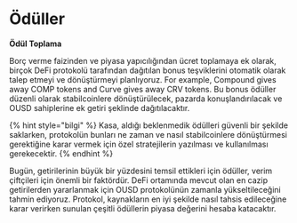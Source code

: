 # Ödüller

**Ödül Toplama**

Borç verme faizinden ve piyasa yapıcılığından ücret toplamaya ek olarak, birçok DeFi protokolü tarafından dağıtılan bonus teşviklerini otomatik olarak talep etmeyi ve dönüştürmeyi planlıyoruz. For example, Compound gives away COMP tokens and Curve gives away CRV tokens. Bu bonus ödüller düzenli olarak stabilcoinlere dönüştürülecek, pazarda konuşlandırılacak ve OUSD sahiplerine ek getiri şeklinde dağıtılacaktır.

{% hint style="bilgi" %}
Kasa, aldığı beklenmedik ödülleri güvenli bir şekilde saklarken, protokolün bunları ne zaman ve nasıl stabilcoinlere dönüştürmesi gerektiğine karar vermek için özel stratejilerin yazılması ve kullanılması gerekecektir.
{% endhint %}

Bugün, getirilerinin büyük bir yüzdesini temsil ettikleri için ödüller, verim çiftçileri için önemli bir faktördür. DeFi ortamında mevcut olan en cazip getirilerden yararlanmak için OUSD protokolünün zamanla yükseltileceğini tahmin ediyoruz. Protokol, kaynakların en iyi şekilde nasıl tahsis edileceğine karar verirken sunulan çeşitli ödüllerin piyasa değerini hesaba katacaktır.




